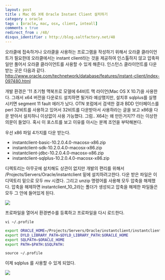 ```yaml
---
layout: post
title : Mac OS X에 Oracle Instant Client 설치하기
category : oracle
tags : [oracle, mac, osx, client, inteall]
comments : true
redirect_from : /48/
disqus_identifier : http://blog.saltfactory.net/48
---
```


오라클에 접속하거나 오라클을 사용하는 프로그램을 작성하기 위해서 오라클 클라이언트가 필요한데 오라클에서는 instant client라는 것을 제공하여 인스톨하지 않고 압축파일만 풀어서 오라클 클라이언트를 사용할 수 있게 해준다. 인스턴스 클라이언트를 다운받는 곳은 다음과 같다. http://www.oracle.com/technetwork/database/features/instant-client/index-097480.html
<!--more-->

개발 환경은 '11 초기형 맥북프로 모델에 64비트 맥 라이언(Mac OS X 10.7)을 사용한다. 그래서 x64 버전을 다운로드 설치하면 될거라 예상했지만, 설치후 sqlplus를 실행시키면 segment 11 fault 에러가 났다. OTN 포럼에서 검색한 결과 BDD 인터페이스를 perl 32비트를 사용하고 있어서 32비트를 다운받아서 사용하라는 글을 보고 x86을 다운 받아서 설치하니 이상없이 사용 가능했다. 그럼.. X64는 왜 만든거지?? 라는 이상한 의문이 들었다. 혹시 이 포스트를 보고 이유를 아시는 분께 조언을 부탁해본다.

우선 x86 파일 4가지를 다운 받는다.

- instantclient-basic-10.2.0.4.0-macosx-x86.zip
- instantclient-sdk-10.2.0.4.0-macosx-x86.zip
- instantclient-jdbc-10.2.0.4.0-macosx-x86.zip
- instantclient-sqlplus-10.2.0.4.0-macosx-x86.zip

디렉토리는 아무곳에 설치해도 상관이 없지만 개발의 편리를 위해서 /Projects/Servers/Oracle/instantclient 밑에 설치하려고한다. 다운 받은 파일은 이 디덱토리 밑으로 모두 mv 시켰다. 그리고 unzip 명령어를 사용해 모두 압축을 해제했다. 압축을 해제하면 instantclient_10_2라는 폴더가 생성되고 압축을 해제한 파일들은 모두 그 안에 들어있게 된다.

![](http://hbn-blog-assets.s3.ap-northeast-2.amazonaws.com/saltfactory/images/e5f6f33a-c5d1-47e7-9bdc-eb4799bf9710)

프로파일을 열어서 환경변수를 등록하고 프로파일을 다시 로드한다.

```
vi ~/.profile
```

```bash
export ORACLE_HOME=/Projects/Servers/Oracle/instantclient/instantclient_10_2
export DYLD_LIBRARY_PATH=$DYLD_LIBRARY_PATH:$ORACLE_HOME
export SQLPATH=$ORACLE_HOME
export PATH=$PATH:$SQLPATH:
```

```
source ~/.profile
```

이제 sqlplus 를 사용할 수 있게 되었다.

![](http://hbn-blog-assets.s3.ap-northeast-2.amazonaws.com/saltfactory/images/fec64c35-e653-4aa6-81f8-5474e783084c)

